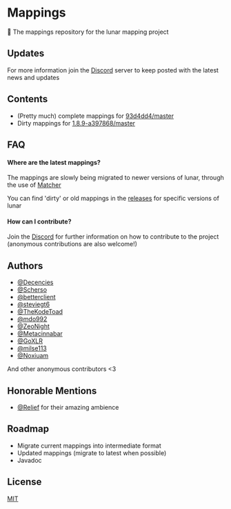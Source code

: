 # Mappings

🌌 The mappings repository for the lunar mapping project

## Updates

For more information join the [Discord](https://discord.gg/wbQv3sRenF) server to keep posted with the latest news and updates

## Contents

- (Pretty much) complete mappings for [93d4dd4/master](https://github.com/Lunar-Mapping-Project/mappings/releases/tag/93d4dd4%2Fmaster)
- Dirty mappings for [1.8.9-a397868/master](https://github.com/Lunar-Mapping-Project/mappings/releases/tag/a397868)

## FAQ

#### Where are the latest mappings?

The mappings are slowly being migrated to newer versions of lunar, through the use of [Matcher](https://github.com/sfPlayer1/Matcher)

You can find 'dirty' or old mappings in the [releases](https://github.com/Lunar-Mapping-Project/mappings/releases) for specific versions of lunar

#### How can I contribute?

Join the [Discord](https://discord.gg/wbQv3sRenF) for further information on how to contribute to the project (anonymous contributions are also welcome!)

## Authors

- [@Decencies](https://www.github.com/Decencies)
- [@Scherso](https://www.github.com/Scherso)
- [@betterclient](https://www.github.com/betterclient)
- [@steviegt6](https://www.github.com/Steviegt6)
- [@TheKodeToad](https://www.github.com/TheKodeToad)
- [@mdo992](https://www.github.com/mdo992)
- [@ZeoNight](https://www.github.com/ZeoNight)
- [@Metacinnabar](https://www.github.com/Metacinnabar)
- [@GoXLR](https://www.github.com/GoXLR)
- [@milse113](https://www.github.com/milse113)
- [@Noxiuam](https://www.github.com/Noxiuam)

And other anonymous contributors <3

## Honorable Mentions

- [@Relief](https://open.spotify.com/artist/345D7I2CuaqxHTTwD4wlBx) for their amazing ambience

## Roadmap

- Migrate current mappings into intermediate format
- Updated mappings (migrate to latest when possible)
- Javadoc


## License

[MIT](https://choosealicense.com/licenses/mit/)
